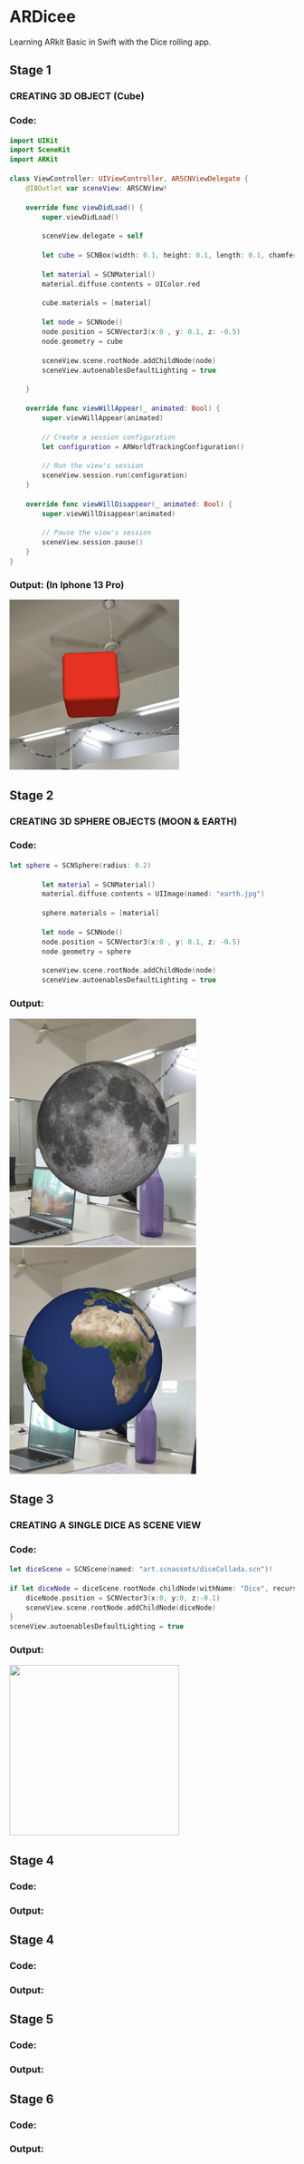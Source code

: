 # ARDicee
Learning ARkit Basic in Swift with the Dice rolling app.

## Stage 1

### CREATING 3D OBJECT (Cube) 

### Code: 

```swift
import UIKit
import SceneKit
import ARKit

class ViewController: UIViewController, ARSCNViewDelegate {
    @IBOutlet var sceneView: ARSCNView!
    
    override func viewDidLoad() {
        super.viewDidLoad()
        
        sceneView.delegate = self
   
        let cube = SCNBox(width: 0.1, height: 0.1, length: 0.1, chamferRadius: 0.01)
        
        let material = SCNMaterial()
        material.diffuse.contents = UIColor.red
        
        cube.materials = [material]
        
        let node = SCNNode()
        node.position = SCNVector3(x:0 , y: 0.1, z: -0.5)
        node.geometry = cube
        
        sceneView.scene.rootNode.addChildNode(node)
        sceneView.autoenablesDefaultLighting = true
        
    }
    
    override func viewWillAppear(_ animated: Bool) {
        super.viewWillAppear(animated)
        
        // Create a session configuration
        let configuration = ARWorldTrackingConfiguration()

        // Run the view's session
        sceneView.session.run(configuration)
    }
    
    override func viewWillDisappear(_ animated: Bool) {
        super.viewWillDisappear(animated)
        
        // Pause the view's session
        sceneView.session.pause()
    }
}
```

### Output: (In Iphone 13 Pro)

<img src="Outputs/Cube.PNG" width=300 height=300>


## Stage 2

### CREATING 3D SPHERE OBJECTS (MOON & EARTH)

### Code:

```swift
let sphere = SCNSphere(radius: 0.2)

        let material = SCNMaterial()
        material.diffuse.contents = UIImage(named: "earth.jpg")
        
        sphere.materials = [material]
        
        let node = SCNNode()
        node.position = SCNVector3(x:0 , y: 0.1, z: -0.5)
        node.geometry = sphere
        
        sceneView.scene.rootNode.addChildNode(node)
        sceneView.autoenablesDefaultLighting = true
```

### Output: 

<img src="Outputs/Moon.PNG" width=330 height=400> <img src="Outputs/Earth.PNG" width=330 height=400>


## Stage 3

### CREATING A SINGLE DICE AS SCENE VIEW

### Code:

```swift
let diceScene = SCNScene(named: "art.scnassets/diceCollada.scn")!
        
if let diceNode = diceScene.rootNode.childNode(withName: "Dice", recursively: true) {
    diceNode.position = SCNVector3(x:0, y:0, z:-0.1)
    sceneView.scene.rootNode.addChildNode(diceNode)
}
sceneView.autoenablesDefaultLighting = true
```

### Output:

<img src="SingleDice.png" width=300 height=300>


## Stage 4

### 

### Code:



### Output:



## Stage 4

### 

### Code:



### Output:



## Stage 5

### 

### Code:



### Output:


## Stage 6

### 

### Code:



### Output:

